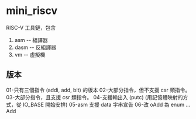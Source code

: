 # mini_riscv

RISC-V 工具鏈，包含 

1. asm -- 組譯器
2. dasm -- 反組譯器
3. vm -- 虛擬機

## 版本

01-只有三個指令 (addi, add, blt) 的版本
02-大部分指令，但不支援 csr 類指令。
03-大部分指令，且支援 csr 類指令。
04-支援輸出入 (putc) (用記憶體映射的方式，從 IO_BASE 開始安排)
05-asm 支援 data 字串宣告
06-改 oAdd 為 enum ... Add